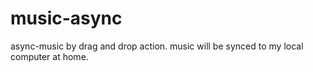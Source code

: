 # music-async
async-music by drag and drop action. music will be synced to my local computer at home.
